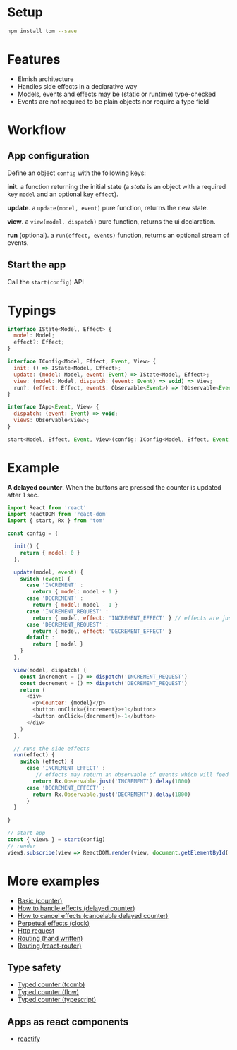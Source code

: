 # Setup

```sh
npm install tom --save
```

# Features

- Elmish architecture
- Handles side effects in a declarative way
- Models, events and effects may be (static or runtime) type-checked
- Events are not required to be plain objects nor require a type field

# Workflow

## App configuration

Define an object `config` with the following keys:

**init**. a function returning the initial state (a *state* is an object with a required key `model` and an optional key `effect`).

**update**. a `update(model, event)` pure function, returns the new state.

**view**. a `view(model, dispatch)` pure function, returns the ui declaration.

**run** (optional). a `run(effect, event$)` function, returns an optional stream of events.

## Start the app

Call the `start(config)` API

# Typings

```js
interface IState<Model, Effect> {
  model: Model;
  effect?: Effect;
}

interface IConfig<Model, Effect, Event, View> {
  init: () => IState<Model, Effect>;
  update: (model: Model, event: Event) => IState<Model, Effect>;
  view: (model: Model, dispatch: (event: Event) => void) => View;
  run?: (effect: Effect, event$: Observable<Event>) => ?Observable<Event>;
}

interface IApp<Event, View> {
  dispatch: (event: Event) => void;
  view$: Observable<View>;
}

start<Model, Effect, Event, View>(config: IConfig<Model, Effect, Event, View>): IApp<Event, View>
```

# Example

**A delayed counter**. When the buttons are pressed the counter is updated after 1 sec.

```js
import React from 'react'
import ReactDOM from 'react-dom'
import { start, Rx } from 'tom'

const config = {

  init() {
    return { model: 0 }
  },

  update(model, event) {
    switch (event) {
      case 'INCREMENT' :
        return { model: model + 1 }
      case 'DECREMENT' :
        return { model: model - 1 }
      case 'INCREMENT_REQUEST' :
        return { model, effect: 'INCREMENT_EFFECT' } // effects are just declared
      case 'DECREMENT_REQUEST' :
        return { model, effect: 'DECREMENT_EFFECT' }
      default :
        return { model }
    }
  },

  view(model, dispatch) {
    const increment = () => dispatch('INCREMENT_REQUEST')
    const decrement = () => dispatch('DECREMENT_REQUEST')
    return (
      <div>
        <p>Counter: {model}</p>
        <button onClick={increment}>+1</button>
        <button onClick={decrement}>-1</button>
      </div>
    )
  },

  // runs the side effects
  run(effect) {
    switch (effect) {
      case 'INCREMENT_EFFECT' :
         // effects may return an observable of events which will feed the system
        return Rx.Observable.just('INCREMENT').delay(1000)
      case 'DECREMENT_EFFECT' :
        return Rx.Observable.just('DECREMENT').delay(1000)
      }
  }

}

// start app
const { view$ } = start(config)
// render
view$.subscribe(view => ReactDOM.render(view, document.getElementById('app')))
```

# More examples

- [Basic (counter)](examples/counter.js)
- [How to handle effects (delayed counter)](examples/delayed-counter.js)
- [How to cancel effects (cancelable delayed counter)](examples/cancelable-delayed-counter.js)
- [Perpetual effects (clock)](examples/clock.js)
- [Http request](examples/http.js)
- [Routing (hand written)](examples/hand-written-router.js)
- [Routing (react-router)](examples/react-router.js)

## Type safety

- [Typed counter (tcomb)](examples/typed-counter-tcomb.js)
- [Typed counter (flow)](examples/typed-counter-flow.js)
- [Typed counter (typescript)](examples/typed-counter-typescript.tsx)

## Apps as react components

- [reactify](reactify.js)